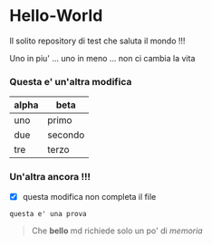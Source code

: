 # Hello-World
Il solito repository di test che saluta il mondo !!!

Uno in piu' ... uno in meno ... non ci cambia la vita

### Questa e' un'altra modifica

alpha | beta
----- | ----
uno | primo
due | secondo
tre | terzo

### Un'altra ancora !!!
- [x] questa modifica non completa il file
 
``` 
questa e' una prova
```

> Che **bello** md richiede solo un po' di *memoria*

